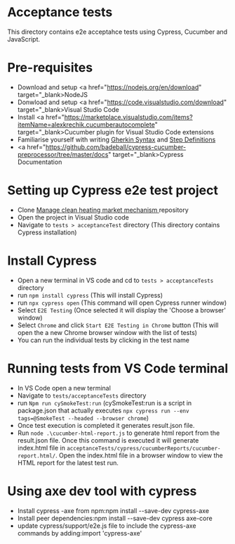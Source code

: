 Acceptance tests
================

This directory contains e2e acceptahce tests using Cypress, Cucumber and JavaScript.

# Pre-requisites
- Download and setup <a href="https://nodejs.org/en/download" target="_blank>NodeJS</a>
- Donwload and setup <a href="https://code.visualstudio.com/download" target="_blank>Visual Studio Code</a>
- Install <a href="https://marketplace.visualstudio.com/items?itemName=alexkrechik.cucumberautocomplete" target="_blank>Cucumber plugin</a> for Visual Studio Code extensions 
- Familiarise yourself with writing <a href="https://cucumber.io/docs/gherkin" target="_blank">Gherkin Syntax</a> and <a href="https://cucumber.io/docs/cucumber/step-definitions" target="_blank">Step Definitions</a>
- <a href="https://github.com/badeball/cypress-cucumber-preprocessor/tree/master/docs" target="_blank>Cypress Documentation</a>

# Setting up Cypress e2e test project
- Clone <a href="https://github.com/Integrated-Corporate-Services/manage-clean-heat-market-mechanism-private.git" target="_blank">Manage clean heating market mechanism </a> repository
- Open the project in Visual Studio code 
- Navigate to `tests > acceptanceTest` directory (This directory contains Cypress installation)

# Install Cypress
- Open a new terminal in VS code and cd to `tests > acceptanceTests` directory
- run `npm install cypress` (This will install Cypress)
- run `npx cypress open` (This command will open Cypress runner window)
- Select `E2E Testing` (Once selected it will display the 'Choose a browser' window)
- Select `Chrome` and click `Start E2E Testing in Chrome` button (This will open the a new Chrome browser window with the list of tests)
- You can run the individual tests by clicking in the test name

# Running tests from VS Code terminal
- In VS Code open a new terminal
- Navigate to `tests/acceptanceTests` directory
- run `Npm run cySmokeTest:run` (cySmokeTest:run is a script in package.json that actually executes `npx cypress run --env tags=@SmokeTest --headed --browser chrome`)
- Once test execution is completed it generates result.json file. 
- Run `node .\cucumber-html-report.js` to generate html report from the result.json file. Once this command is executed it will generate index.html file in `acceptanceTests/cypress/cucumberReports/cucumber-report.html/`. Open the index.html file in a browser window to view the HTML report for the latest test run.

# Using axe dev tool with cypress
- Install cypress -axe from npm:npm install --save-dev cypress-axe
- Install peer dependencies:npm install --save-dev cypress axe-core
- update cypress/support/e2e.js file to include the cypress-axe commands by adding:import 'cypress-axe'
